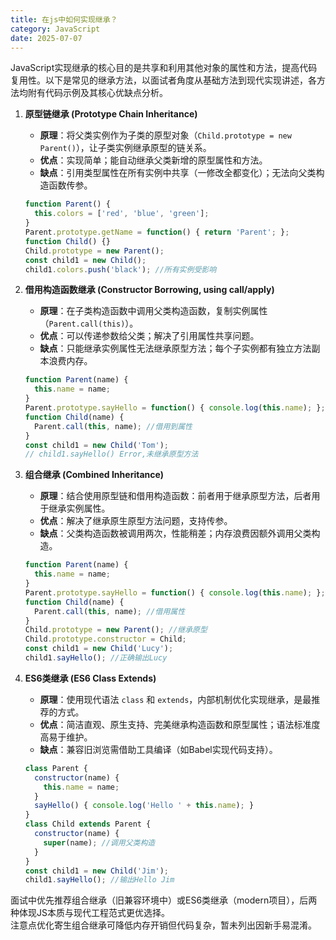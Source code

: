 ```yaml
---
title: 在js中如何实现继承？
category: JavaScript
date: 2025-07-07
---
```

JavaScript实现继承的核心目的是共享和利用其他对象的属性和方法，提高代码复用性。以下是常见的继承方法，以面试者角度从基础方法到现代实现讲述，各方法均附有代码示例及其核心优缺点分析。

1. **原型链继承 (Prototype Chain Inheritance)**  
   - **原理**：将父类实例作为子类的原型对象（`Child.prototype = new Parent()`），让子类实例继承原型的链关系。  
   - **优点**：实现简单；能自动继承父类新增的原型属性和方法。  
   - **缺点**：引用类型属性在所有实例中共享（一修改全都变化）；无法向父类构造函数传参。  
   ```javascript
   function Parent() {
     this.colors = ['red', 'blue', 'green'];
   }
   Parent.prototype.getName = function() { return 'Parent'; };
   function Child() {}
   Child.prototype = new Parent();
   const child1 = new Child();
   child1.colors.push('black'); //所有实例受影响
   ```

2. **借用构造函数继承 (Constructor Borrowing, using call/apply)**  
   - **原理**：在子类构造函数中调用父类构造函数，复制实例属性（`Parent.call(this)`）。  
   - **优点**：可以传递参数给父类；解决了引用属性共享问题。  
   - **缺点**：只能继承实例属性无法继承原型方法；每个子实例都有独立方法副本浪费内存。  
   ```javascript
   function Parent(name) {
     this.name = name;
   }
   Parent.prototype.sayHello = function() { console.log(this.name); };
   function Child(name) {
     Parent.call(this, name); //借用到属性
   }
   const child1 = new Child('Tom');
   // child1.sayHello() Error,未继承原型方法
   ```

3. **组合继承 (Combined Inheritance)**  
   - **原理**：结合使用原型链和借用构造函数：前者用于继承原型方法，后者用于继承实例属性。  
   - **优点**：解决了继承原生原型方法问题，支持传参。  
   - **缺点**：父类构造函数被调用两次，性能稍差；内存浪费因额外调用父类构造。  
   ```javascript
   function Parent(name) {
     this.name = name;
   }
   Parent.prototype.sayHello = function() { console.log(this.name); };
   function Child(name) {
     Parent.call(this, name); //借用属性
   }
   Child.prototype = new Parent(); //继承原型
   Child.prototype.constructor = Child;
   const child1 = new Child('Lucy');
   child1.sayHello(); //正确输出Lucy
   ```

4. **ES6类继承 (ES6 Class Extends)**  
   - **原理**：使用现代语法 `class` 和 `extends`，内部机制优化实现继承，是最推荐的方式。  
   - **优点**：简洁直观、原生支持、完美继承构造函数和原型属性；语法标准度高易于维护。  
   - **缺点**：兼容旧浏览需借助工具编译（如Babel实现代码支持）。  
   ```javascript
   class Parent {
     constructor(name) {
       this.name = name;
     }
     sayHello() { console.log('Hello ' + this.name); }
   }
   class Child extends Parent {
     constructor(name) {
       super(name); //调用父类构造
     }
   }
   const child1 = new Child('Jim');
   child1.sayHello(); //输出Hello Jim
   ```

面试中优先推荐组合继承（旧兼容环境中）或ES6类继承（modern项目），后两种体现JS本质与现代工程范式更优选择。  
注意点优化寄生组合继承可降低内存开销但代码复杂，暂未列出因新手易混淆。
